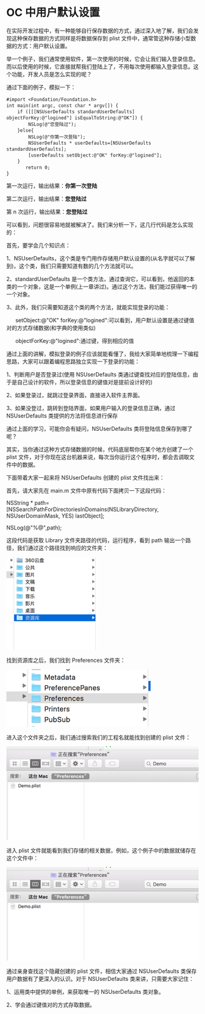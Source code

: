 # OC 中用户默认设置

在实际开发过程中，有一种能够自行保存数据的方式，通过深入地了解，我们会发现这种保存数据的方式同样是将数据保存到 plist 文件中，通常管这种存储小型数据的方式：用户默认设置。

举一个例子，我们通常使用软件，第一次使用的时候，它会让我们输入登录信息。而以后使用的时候，它直接就帮我们登陆上了，不用每次使用都输入登录信息。这个功能，开发人员是怎么实现的呢？

通过下面的例子，模拟一下：

```
#import <Foundation/Foundation.h>
int main(int argc, const char * argv[]) {
    if ([[[NSUserDefaults standardUserDefaults] objectForKey:@"logined"] isEqualToString:@"OK"]) {
        NSLog(@"您登陆过");
    }else{
        NSLog(@"你第一次登陆");
        NSUserDefaults * userDefaults=[NSUserDefaults standardUserDefaults];
        [userDefaults setObject:@"OK" forKey:@"logined"];
    }
       return 0;
}
```

第一次运行，输出结果：**你第一次登陆**

第二次运行，输出结果：**您登陆过**

第 n 次运行，输出结果：**您登陆过**

可以看到，问题很容易地就被解决了。我们来分析一下，这几行代码是怎么实现的：

首先，要学会几个知识点：

1、NSUserDefaults，这个类是专门用作存储用户默认设置的(从名字就可以了解到)，这个类，我们只需要知道有数的几个方法就可以。

2、standardUserDefaults 是一个类方法，通过查询它，可以看到，他返回的本类的一个对象，这是一个单例(上一章讲过)。通过这个方法，我们能过获得唯一的一个对象。

3、此外，我们只需要知道这个类的两个方法，就能实现登录的功能：

      setObject:@"OK" forKey:@"logined":可以看到，用户默认设置是通过键值对的方式存储数据(和字典的使用类似)

      objectForKey:@"logined":通过键，得到相应的值

通过上面的讲解，模拟登录的例子应该就能看懂了，我给大家简单地梳理一下编程思路，大家可以跟着编程思路独立实现一下登录的功能：

1、判断用户是否登录过(使用 NSUserDefaults 类通过键查找对应的登陆信息，由于是自己设计的软件，所以登录信息的键值对是提前设计好的)

2、如果登录过，就跳过登录界面，直接进入软件主界面。

3、如果没登过，跳转到登陆界面，如果用户输入的登录信息正确，通过 NSUserDefaults 类提供的方法将信息进行保存

通过上面的学习，可能你会有疑问，NSUserDefaults 类将登陆信息保存到哪了呢？

其实，当你通过这种方式存储数据的时候，代码底层帮你在某个地方创建了一个 plist 文件，对于你现在这台机器来说，每次当你运行这个程序时，都会去调取文件中的数据。

下面带着大家一起来将 NSUserDefaults 创建的 plist 文件找出来：

首先，请大家先在 main.m 文件中原有代码下面拷贝一下这段代码：

NSString * path=[NSSearchPathForDirectoriesInDomains(NSLibraryDirectory, NSUserDomainMask, YES) lastObject];

NSLog(@"%@",path);

这段代码是获取 Library 文件夹路径的代码，运行程序，看到 path 输出一个路径，我们通过这个路径找到响应的文件夹：

![](img/10a52063fdedc61e07551d002529a7b5.jpg)

找到资源库之后，我们找到 Preferences 文件夹：

![](img/4471dfae3ca27e6fb84504f55856d185.jpg)

进入这个文件夹之后，我们通过搜索我们的工程名就能找到创建的 plist 文件：

![](img/bbefc611810c7abbd67095c7aa3f5693.jpg)

进入 plist 文件就能看到我们存储的相关数据，例如，这个例子中的数据就储存在这个文件中：

![](img/f03c5d58db6b657c2e4f2acea2559685.jpg)

通过亲身查找这个隐藏创建的 plist 文件，相信大家通过 NSUserDefaults 类保存用户数据有了更深入的认识。对于 NSUserDefaults 类来讲，只需要大家记住：

1、运用类中提供的单例，来获取唯一的 NSUserDefaults 类对象。

2、学会通过键值对的方式存取数据。